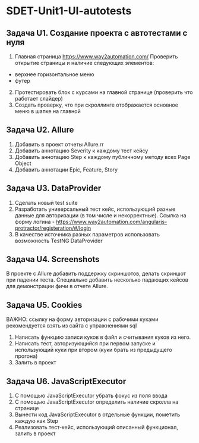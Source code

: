 # SDET-Unit1-UI-autotests

## Задача U1. Создание проекта с автотестами с нуля

1. Главная страница https://www.way2automation.com/
    Проверить открытие страницы и наличие следующих элементов:
  - верхнее горизонтальное меню
  - футер
2.  Протестировать блок с курсами на главной странице (проверить что работает слайдер)
3. Создать проверку, что при скроллинге отображается основное меню в шапке на главной

## Задача U2. Allure

1. Добавить в проект отчеты Allure.rr
2. Добавить аннотацию Severity к каждому тест кейсу
3. Добавить аннотацию Step к каждому публичному методу всех Page Object
4. Добавить аннотации Epic, Feature, Story

## Задача U3. DataProvider

1. Сделать новый test suite
2. Разработать универсальный тест кейс, использующий разные данные для авторизации (в том числе и некорректные). Ссылка на форму логина - https://www.way2automation.com/angularjs-protractor/registeration/#/login
3. В качестве источника разных параметров использовать возможность TestNG DataProvider

## Задача U4. Screenshots

В проекте с Allure добавить поддержку скриншотов, делать скриншот при падении теста. 
Специально добавить несколько падающих кейсов для демонстрации фичи в отчете Allure.

## Задача U5. Cookies

ВАЖНО: ссылку на форму авторизации c рабочими куками рекомендуется взять из сайта с упражнениями sql

1. Написать функцию записи куков в файл и считывания куков из него.
2. Написать тест, авторизующийся при первом запуске и использующий куки при втором (куки брать из предыдущего прогона)
3. Залить в проект

## Задача U6. JavaScriptExecutor

1. С помощью JavaScriptExecutor убрать фокус из поля ввода
2. С помощью JavaScriptExecutor определить наличие скролла на странице
3. Вынести код JavaScriptExecutor в отдельные функции, пометить каждую как Step
4. Реализовать тест-кейс, использующий описанный функционал, залить в проект


